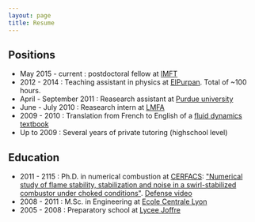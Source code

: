 ```yaml
---
layout: page
title: Resume
---
```


## Positions
- May 2015 - current : postdoctoral fellow at [IMFT](https://www.imft.fr/Particules-Sprays-et-Combustion)
- 2012 - 2014 : Teaching assistant in physics at [EIPurpan](http://www.purpan.fr/).
  Total of ~100 hours.
- April - September 2011 : Reasearch assistant at [Purdue university](https://engineering.purdue.edu/AAE)
- June - July 2010 : Reasearch intern at [LMFA](http://lmfa.ec-lyon.fr/)
- 2009 - 2010 : Translation from French to English of a [fluid dynamics textbook](https://www.springer.com/fr/book/9783319161594)
- Up to 2009 : Several years of private tutoring (highschool level)

## Education
- 2011 - 2115 : Ph.D. in numerical combustion at
  [CERFACS](http://cerfacs.fr/computational-fluid-dynamics/): ["Numerical
  study of flame stability, stabilization and noise in a swirl-stabilized
  combustor under choked conditions"](http://www.theses.fr/2015INPT0140).
  [Defense video](http://hypnos.cerfacs.fr/videos/?video=MEDIA150918095835455)
- 2008 - 2011 : M.Sc. in Engineering at [Ecole Centrale
  Lyon](http://www.ec-lyon.fr/)
- 2005 - 2008 : Preparatory school at [Lycee
  Joffre](http://www.lyceejoffre.net/)

